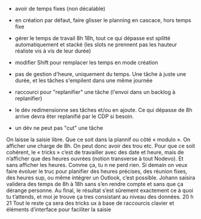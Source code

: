 - avoir de temps fixes (non décalable)
- en création par défaut, faire glisser le planning en cascace, hors temps fixe
- gérer le temps de travail 8h 18h, tout ce qui dépasse est splitté automatiquement et stacké (les slots ne prennent pas les hauteur réaliste vis à vis de leur durée) 
- modifier Shift pour remplacer les temps en mode création




- pas de gestion d'heure, uniquement du temps. Une tâche à juste une durée, et les tâches s'empilent dans une même journée
- raccourci pour "replanifier" une tâche (l'envoi dans un backlog à replanifier)
- le dév redimensionne ses tâches et/ou en ajoute. Ce qui dépasse de 8h arrive devra êter replanifié par le CDP si besoin.
- un dév ne peut pas "cut" une tâche




On laisse la saisie libre. Que ce soit dans la plannif ou côté « modulo ». On afficher une charge de 8h. On peut donc avoir des trou etc.
Pour que ce soit cohérent, le « tricks » c’est de travailler avec des date et heure, mais de n’afficher que des heures ouvrées (notion transverse à tout Nodevo). Et sans afficher les heures.
Comme ça, tu n ne perd rien. Si demain on veux faire évoluer le truc pour planifier des heures précises, des réunion fixes, des heures sup, ou même intégrer un Outlook, c’est possible.
Johann saisira validera des temps de 8h à 18h sans s’en rendre compte et sans que ça dérange personne.
Au final, le résultat s’est sûrement exactement ce à quoi tu t’attends, et moi je trouve ça tres consistant au niveau des données.
20 h 21
Tout le reste ça sera des tricks ux à base de raccourcis clavier et éléments d’interface pour faciliter la saisie







